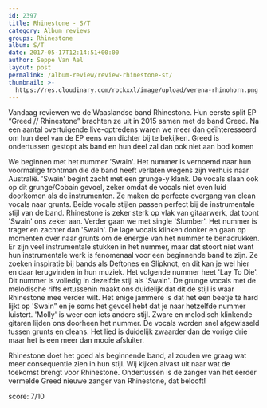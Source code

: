 ```yaml
---
id: 2397
title: Rhinestone - S/T
category: Album reviews
groups: Rhinestone
album: S/T
date: 2017-05-17T12:14:51+00:00
author: Seppe Van Ael
layout: post
permalink: /album-review/review-rhinestone-st/
thumbnail: >-
  https://res.cloudinary.com/rockxxl/image/upload/verena-rhinohorn.png
---
```

Vandaag reviewen we de Waaslandse band Rhinestone. Hun eerste split EP “Greed // Rhinestone” brachten ze uit in 2015 samen met de band Greed. Na een aantal overtuigende live-optredens waren we meer dan geïnteresseerd om hun deel van de EP eens van dichter bij te bekijken. Greed is ondertussen gestopt als band en hun deel zal dan ook niet aan bod komen

We beginnen met het nummer 'Swain'. Het nummer is vernoemd naar hun voormalige frontman die de band heeft verlaten wegens zijn verhuis naar Australië. 'Swain' begint zacht met een grunge-y klank. De vocals slaan ook op dit grunge/Cobain gevoel, zeker omdat de vocals niet even luid doorkomen als de instrumenten. Ze maken de perfecte overgang van clean vocals naar grunts. Beide vocale stijlen passen perfect bij de instrumentale stijl van de band. Rhinestone is zeker sterk op vlak van gitaarwerk, dat toont 'Swain' ons zeker aan. Verder gaan we met single 'Slumber'. Het nummer is trager en zachter dan 'Swain'. De lage vocals klinken donker en gaan op momenten over naar grunts om de energie van het nummer te benadrukken. Er zijn veel instrumentale stukken in het nummer, maar dat stoort niet want hun instrumentale werk is fenomenaal voor een beginnende band te zijn. Ze zoeken inspiratie bij bands als Deftones en Slipknot, en dit kan je wel hier en daar terugvinden in hun muziek. Het volgende nummer heet 'Lay To Die'. Dit nummer is volledig in dezelfde stijl als 'Swain'. De grunge vocals met de melodische riffs ertussenin maakt ons duidelijk dat dit de stijl is waar Rhinestone mee verder wilt. Het enige jammere is dat het een beetje té hard lijkt op 'Swain&#8221; en je soms het gevoel hebt dat je naar hetzelfde nummer luistert. 'Molly' is weer een iets andere stijl. Zware en melodisch klinkende gitaren lijden ons doorheen het nummer. De vocals worden snel afgewisseld tussen grunts en cleans. Het lied is duidelijk zwaarder dan de vorige drie maar het is een meer dan mooie afsluiter.

Rhinestone doet het goed als beginnende band, al zouden we graag wat meer consequentie zien in hun stijl. Wij kijken alvast uit naar wat de toekomst brengt voor Rhinestone. Ondertussen is de zanger van het eerder vermelde Greed nieuwe zanger van Rhinestone, dat belooft!

score: 7/10


